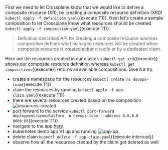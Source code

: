 First we need to let Crossplane know that we would like to define a composite resource (XR), by creating a composite resource definition (XRD) `kubectl apply -f definition.yaml`{{execute T1}}. Next let's create a sample composition to let Crossplane know what resources should be created `kubectl apply -f composition.yaml`{{execute T1}}.

> Definition describes API for creating a composite resource whereas composition defines what managed resources will be created when composite resource is created either directly or by a dedicated claim.

Here are the resources created in our cluster. `kubectl get xrd`{{execute}} shows our composite resource definition whereas `kubectl get compositions`{{execute}} returns all available compositions. Give it a try.

- create a namespace for the resources `kubectl create ns devops-team`{{execute T1}}
- claim the resources by running `kubectl apply -f app-claim.yaml`{{execute T1}}
- there are several resources created based on the composition
  ![resources-created](resources-created.png)
- port forward to the service `kubectl port-forward deployment/acmeplatform -n devops-team --address 0.0.0.0  8080:80`{{execute T1}}
- navigate to the app [here](https://[[HOST_SUBDOMAIN]]-8080-[[KATACODA_HOST]].environments.katacoda.com/)
- kubernetes demo app V1 up and running
  ![app-up](app-up.png)
- delete claim `kubectl delete -f app-claim.yaml`{{execute interrupt}}
- observe how all the resources created by the claim got deleted as well

